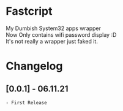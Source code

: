 # Fastcript
My Dumbish System32 apps wrapper <br />
Now Only contains wifi password display :D <br />
It's not really a wrapper just faked it.

# Changelog
## [0.0.1] - 06.11.21 
    - First Release
